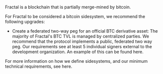 Fractal is a blockchain that is partially merge-mined by bitcoin.

For Fractal to be considered a bitcoin sidesystem, we recommend the following upgrades:

- Create a federated two-way peg for an official BTC derivative asset: The majority of Fractal's BTC TVL is managed by centralized parties. We recommend that the protocol implements a public, federated two way peg. Our requirements see at least 5 individual signers external to the development organization. An example of this can be found here.

For more information on how we define sidesystems, and our minimum technical requirements, see here.